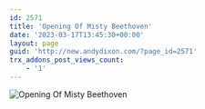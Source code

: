 ```yaml
---
id: 2571
title: 'Opening Of Misty Beethoven'
date: '2023-03-17T13:45:30+00:00'
layout: page
guid: 'http://new.andydixon.com/?page_id=2571'
trx_addons_post_views_count:
    - '1'
---
```


![Opening Of Misty Beethoven](https://i0.wp.com/assets.g8x2.ldn.idrivee2-23.com/posters/Opening%20Of%20Misty%20Beethoven%2001.jpg?w=1200&ssl=1 "Opening Of Misty Beethoven")